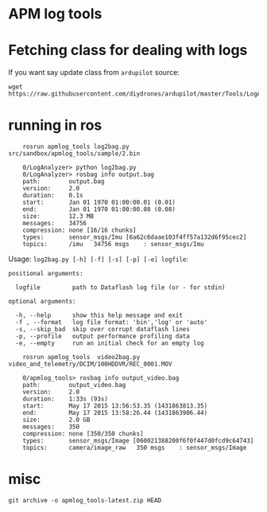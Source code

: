 # APM log tools


# Fetching class for dealing with logs 

If you want say update class from `ardupilot` source:

	wget https://raw.githubusercontent.com/diydrones/ardupilot/master/Tools/LogAnalyzer/DataflashLog.py

# running in ros

~~~{.bash}
	rosrun apmlog_tools log2bag.py src/sandbox/apmlog_tools/sample/2.bin

	0/LogAnalyzer> python log2bag.py 
	0/LogAnalyzer> rosbag info output.bag 
	path:        output.bag
	version:     2.0
	duration:    0.1s
	start:       Jan 01 1970 01:00:00.01 (0.01)
	end:         Jan 01 1970 01:00:00.08 (0.08)
	size:        12.3 MB
	messages:    34756
	compression: none [16/16 chunks]
	types:       sensor_msgs/Imu [6a62c6daae103f4ff57a132d6f95cec2]
	topics:      /imu   34756 msgs    : sensor_msgs/Imu
~~~

Usage: `log2bag.py [-h] [-f] [-s] [-p] [-e] logfile`:

~~~
positional arguments:

  logfile         path to Dataflash log file (or - for stdin)

optional arguments:

  -h, --help      show this help message and exit
  -f , --format   log file format: 'bin','log' or 'auto'
  -s, --skip_bad  skip over corrupt dataflash lines
  -p, --profile   output performance profiling data
  -e, --empty     run an initial check for an empty log
~~~

~~~{.bash}
	rosrun apmlog_tools  video2bag.py video_and_telemetry/DCIM/100HDDVR/REC_0001.MOV

	0/apmlog_tools> rosbag info output_video.bag 
	path:        output_video.bag
	version:     2.0
	duration:    1:33s (93s)
	start:       May 17 2015 13:56:53.35 (1431863813.35)
	end:         May 17 2015 13:58:26.44 (1431863906.44)
	size:        2.0 GB
	messages:    350
	compression: none [350/350 chunks]
	types:       sensor_msgs/Image [060021388200f6f0f447d0fcd9c64743]
	topics:      camera/image_raw   350 msgs    : sensor_msgs/Image
~~~~

# misc

	git archive -o apmlog_tools-latest.zip HEAD


